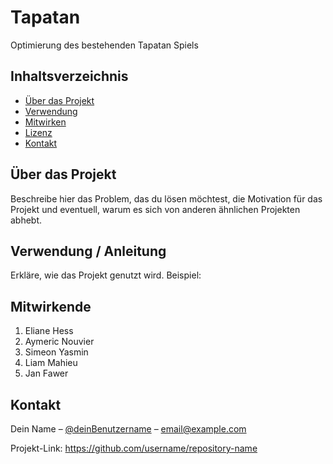 # Tapatan

Optimierung des bestehenden Tapatan Spiels

## Inhaltsverzeichnis

- [Über das Projekt](#über-das-projekt)
- [Verwendung](#verwendung)
- [Mitwirken](#mitwirken)
- [Lizenz](#lizenz)
- [Kontakt](#kontakt)

## Über das Projekt

Beschreibe hier das Problem, das du lösen möchtest, die Motivation für das Projekt und eventuell, warum es sich von anderen ähnlichen Projekten abhebt.

## Verwendung / Anleitung

Erkläre, wie das Projekt genutzt wird. Beispiel:

## Mitwirkende

1. Eliane Hess
2. Aymeric Nouvier
3. Simeon Yasmin
4. Liam Mahieu
5. Jan Fawer

## Kontakt

Dein Name – [@deinBenutzername](https://twitter.com/deinBenutzername) – email@example.com

Projekt-Link: https://github.com/username/repository-name
